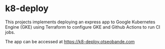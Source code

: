 # k8-deploy

This projects implements deploying an express app to Google Kubernetes Engine (GKE) using Terraform to configure GKE and Github Actions to run CI jobs.

The app can be accessed at https://k8-deploy.otseobande.com

